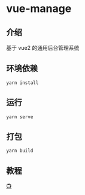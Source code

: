 # vue-manage

## 介绍

基于 vue2 的通用后台管理系统

## 环境依赖

```
yarn install
```

## 运行
```
yarn serve
```

## 打包

```
yarn build
```

## 教程

[📺](https://www.bilibili.com/video/BV1QU4y1E7qo/?spm_id_from=333.1007.top_right_bar_window_custom_collection.content.click&vd_source=4a55e10f649fa34686122c7c44b2c9ea)

